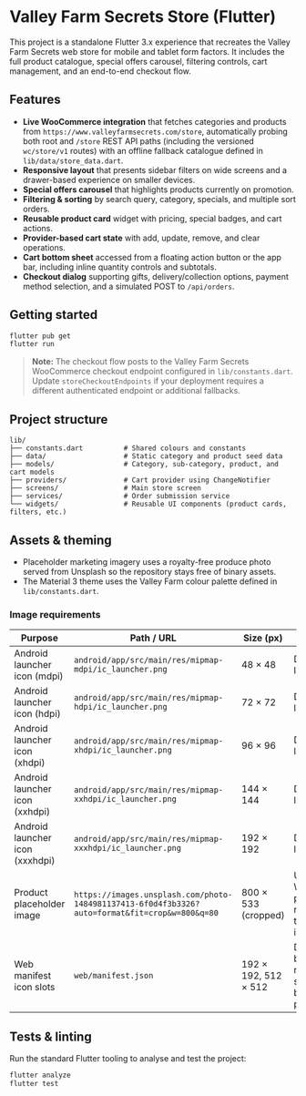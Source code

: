 # Valley Farm Secrets Store (Flutter)

This project is a standalone Flutter 3.x experience that recreates the Valley
Farm Secrets web store for mobile and tablet form factors. It includes the full
product catalogue, special offers carousel, filtering controls, cart
management, and an end-to-end checkout flow.

## Features

- **Live WooCommerce integration** that fetches categories and products from
  `https://www.valleyfarmsecrets.com/store`, automatically probing both root and
  `/store` REST API paths (including the versioned `wc/store/v1` routes) with an
  offline fallback catalogue defined in `lib/data/store_data.dart`.
- **Responsive layout** that presents sidebar filters on wide screens and a
  drawer-based experience on smaller devices.
- **Special offers carousel** that highlights products currently on promotion.
- **Filtering & sorting** by search query, category, specials, and multiple
  sort orders.
- **Reusable product card** widget with pricing, special badges, and cart
  actions.
- **Provider-based cart state** with add, update, remove, and clear
  operations.
- **Cart bottom sheet** accessed from a floating action button or the app bar,
  including inline quantity controls and subtotals.
- **Checkout dialog** supporting gifts, delivery/collection options, payment
  method selection, and a simulated POST to `/api/orders`.

## Getting started

```sh
flutter pub get
flutter run
```

> **Note:** The checkout flow posts to the Valley Farm Secrets WooCommerce
> checkout endpoint configured in `lib/constants.dart`. Update
> `storeCheckoutEndpoints` if your deployment requires a different authenticated
> endpoint or additional fallbacks.

## Project structure

```
lib/
├── constants.dart          # Shared colours and constants
├── data/                   # Static category and product seed data
├── models/                 # Category, sub-category, product, and cart models
├── providers/              # Cart provider using ChangeNotifier
├── screens/                # Main store screen
├── services/               # Order submission service
└── widgets/                # Reusable UI components (product cards, filters, etc.)
```

## Assets & theming

- Placeholder marketing imagery uses a royalty-free produce photo served from
  Unsplash so the repository stays free of binary assets.
- The Material 3 theme uses the Valley Farm colour palette defined in
  `lib/constants.dart`.

### Image requirements

| Purpose | Path / URL | Size (px) | Notes |
| --- | --- | --- | --- |
| Android launcher icon (mdpi) | `android/app/src/main/res/mipmap-mdpi/ic_launcher.png` | 48 × 48 | Default Flutter launcher asset |
| Android launcher icon (hdpi) | `android/app/src/main/res/mipmap-hdpi/ic_launcher.png` | 72 × 72 | Default Flutter launcher asset |
| Android launcher icon (xhdpi) | `android/app/src/main/res/mipmap-xhdpi/ic_launcher.png` | 96 × 96 | Default Flutter launcher asset |
| Android launcher icon (xxhdpi) | `android/app/src/main/res/mipmap-xxhdpi/ic_launcher.png` | 144 × 144 | Default Flutter launcher asset |
| Android launcher icon (xxxhdpi) | `android/app/src/main/res/mipmap-xxxhdpi/ic_launcher.png` | 192 × 192 | Default Flutter launcher asset |
| Product placeholder image | `https://images.unsplash.com/photo-1484981137413-6f0d4f3b3326?auto=format&fit=crop&w=800&q=80` | 800 × 533 (cropped) | Used when WooCommerce products do not expose their own image |
| Web manifest icon slots | `web/manifest.json` | 192 × 192, 512 × 512 | Declare images but the files need to be supplied before publishing |

## Tests & linting

Run the standard Flutter tooling to analyse and test the project:

```sh
flutter analyze
flutter test
```
